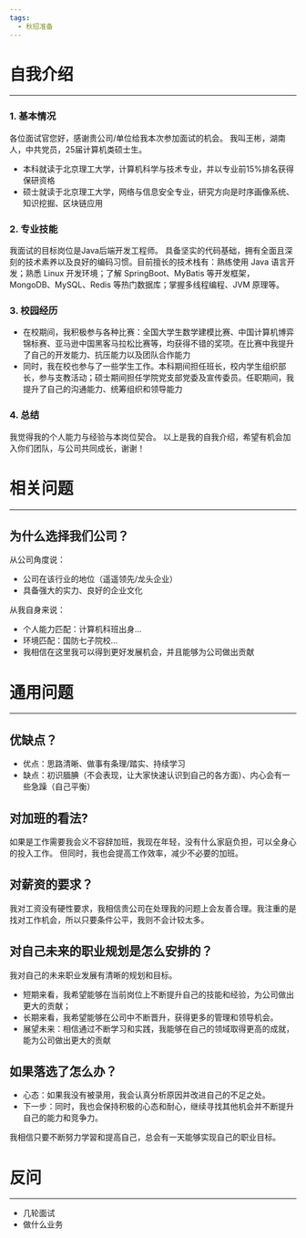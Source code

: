 ```yaml
---
tags:
  - 秋招准备
---
```

# 自我介绍
----
### 1. 基本情况
各位面试官您好，感谢贵公司/单位给我本次参加面试的机会。
我叫王彬，湖南人，中共党员，25届计算机类硕士生。
- 本科就读于北京理工大学，计算机科学与技术专业，并以专业前15%排名获得保研资格
- 硕士就读于北京理工大学，网络与信息安全专业，研究方向是时序画像系统、知识挖掘、区块链应用
### 2. 专业技能
我面试的目标岗位是Java后端开发工程师。
具备坚实的代码基础，拥有全面且深刻的技术素养以及良好的编码习惯。目前擅长的技术栈有：熟练使用 Java 语言开发；熟悉 Linux 开发环境；了解 SpringBoot、MyBatis 等开发框架，MongoDB、MySQL、Redis 等热门数据库；掌握多线程编程、JVM 原理等。

### 3. 校园经历
- 在校期间，我积极参与各种比赛：全国大学生数学建模比赛、中国计算机博弈锦标赛、亚马逊中国黑客马拉松比赛等，均获得不错的奖项。在比赛中我提升了自己的开发能力、抗压能力以及团队合作能力
- 同时，我在校也参与了一些学生工作。本科期间担任班长，校内学生组织部长，参与支教活动；硕士期间担任学院党支部党委及宣传委员。任职期间，我提升了自己的沟通能力、统筹组织和领导能力

### 4. 总结
我觉得我的个人能力与经验与本岗位契合。
以上是我的自我介绍，希望有机会加入你们团队，与公司共同成长，谢谢！


# 相关问题
---
## 为什么选择我们公司？
从公司角度说：
- 公司在该行业的地位（遥遥领先/龙头企业）
- 具备强大的实力、良好的企业文化

从我自身来说：
- 个人能力匹配：计算机科班出身...
- 环境匹配：国防七子院校...
- 我相信在这里我可以得到更好发展机会，并且能够为公司做出贡献
# 通用问题
---
## 优缺点？
- 优点：思路清晰、做事有条理/踏实、持续学习
- 缺点：初识腼腆（不会表现，让大家快速认识到自己的各方面）、内心会有一些急躁（自己平衡）
## 对加班的看法?
如果是工作需要我会义不容辞加班，我现在年轻，没有什么家庭负担，可以全身心的投入工作。
但同时，我也会提高工作效率，减少不必要的加班。
## 对薪资的要求？
我对工资没有硬性要求，我相信贵公司在处理我的问题上会友善合理。我注重的是找对工作机会，所以只要条件公平，我则不会计较太多。
## 对自己未来的职业规划是怎么安排的？
我对自己的未来职业发展有清晰的规划和目标。
- 短期来看，我希望能够在当前岗位上不断提升自己的技能和经验，为公司做出更大的贡献；
- 长期来看，我希望能够在公司中不断晋升，获得更多的管理和领导机会。
- 展望未来：相信通过不断学习和实践，我能够在自己的领域取得更高的成就，能为公司做出更大的贡献
## 如果落选了怎么办？
- 心态：如果我没有被录用，我会认真分析原因并改进自己的不足之处。
- 下一步：同时，我也会保持积极的心态和耐心，继续寻找其他机会并不断提升自己的能力和竞争力。

我相信只要不断努力学習和提高自己，总会有一天能够实现自己的职业目标。
# 反问
---
- 几轮面试
- 做什么业务